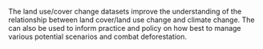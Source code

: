 The land use/cover change datasets improve the understanding of the relationship between land cover/land use change and climate change. The can also be used to inform practice and policy on how best to manage various potential scenarios and combat deforestation.        
